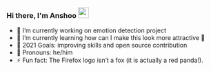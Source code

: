 ### Hi there, I'm Anshoo <img src="https://media.giphy.com/media/hvRJCLFzcasrR4ia7z/giphy.gif" width="25px">

<!--
**D3ADSH0T25/D3ADSH0T25** is a ✨ _special_ ✨ repository because its `README.md` (this file) appears on your GitHub profile.

Here are some ideas to get you started:
-->
- 🔭 I’m currently working on emotion detection project
- 🌱 I’m currently learning how can I make this look more attractive 🤣
- 🥅 2021 Goals: improving skills and open source contribution
-   :man: Pronouns: he/him
- ⚡ Fun fact: The Firefox logo isn’t a fox (it is actually a red panda!).

